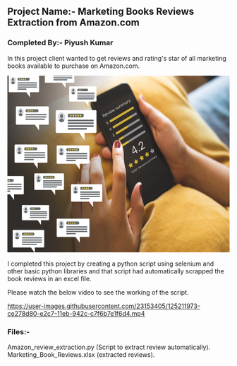 ## Project Name:- Marketing Books Reviews Extraction from Amazon.com

### Completed By:- Piyush Kumar

In this project client wanted to get reviews and rating's star of all marketing books available to purchase on Amazon.com. 

<img src="https://github.com/Mr-Piyush-Kumar/Mr-Piyush-Kumar/blob/master/marketing_reviews.jpeg" width=600 height=400></img>   
   
I completed this project by creating a python script using selenium and other basic python libraries and that script had automatically scrapped the book reviews in an excel file.    
   
Please watch the below video to see the working of the script.  
  
https://user-images.githubusercontent.com/23153405/125211973-ce278d80-e2c7-11eb-942c-c7f6b7e1f6d4.mp4   
  
### Files:-  
  
Amazon_review_extraction.py (Script to extract review automatically).  
Marketing_Book_Reviews.xlsx (extracted reviews).
